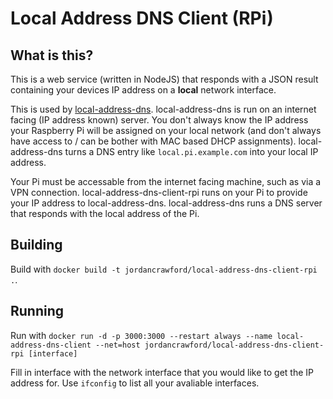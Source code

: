 # Local Address DNS Client (RPi)

## What is this?
This is a web service (written in NodeJS) that responds with a JSON result containing your devices IP address on a **local** network interface.

This is used by [local-address-dns](https://github.com/jordancrawfordnz/local-address-dns). local-address-dns is run on an internet facing (IP address known) server. You don't always know the IP address your Raspberry Pi will be assigned on your local network (and don't always have access to / can be bother with MAC based DHCP assignments). local-address-dns turns a DNS entry like ``local.pi.example.com`` into your local IP address.

Your Pi must be accessable from the internet facing machine, such as via a VPN connection. local-address-dns-client-rpi runs on your Pi to provide your IP address to local-address-dns. local-address-dns runs a DNS server that responds with the local address of the Pi.

## Building
Build with ``docker build -t jordancrawford/local-address-dns-client-rpi .``.

## Running
Run with ``docker run -d -p 3000:3000 --restart always --name local-address-dns-client --net=host jordancrawford/local-address-dns-client-rpi [interface]``

Fill in interface with the network interface that you would like to get the IP address for. Use ``ifconfig`` to list all your avaliable interfaces.
